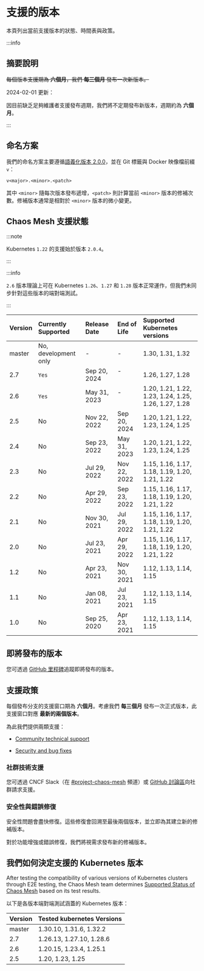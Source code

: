 # 支援的版本

本頁列出當前支援版本的狀態、時間表與政策。

:::info

## 摘要說明

~~每個版本支援期為 **六個月**，我們 **每三個月** 發布一次新版本。~~

2024-02-01 更新：

因目前缺乏足夠維護者支援發布週期，我們將不定期發布新版本，週期約為 **六個月**。

:::

## 命名方案

我們的命名方案主要遵循[語義化版本 2.0.0](https://semver.org/)，並在 Git 標籤與 Docker 映像檔前綴 `v`：

```plain
v<major>.<minor>.<patch>
```

其中 `<minor>` 隨每次版本發布遞增，`<patch>` 則計算當前 `<minor>` 版本的修補次數。修補版本通常是相對於 `<minor>` 版本的微小變更。

## Chaos Mesh 支援狀態

:::note

Kubernetes `1.22` 的支援始於版本 `2.0.4`。

:::

:::info

`2.6` 版本理論上可在 Kubernetes `1.26`、`1.27` 和 `1.28` 版本正常運作，但我們未同步針對這些版本的端對端測試。

:::

| Version | Currently Supported   | Release Date | End of Life  | Supported Kubernetes versions                        |
| :------ | :-------------------- | :----------- | :----------- | :--------------------------------------------------- |
| master  | No, development only  | -            | -            | 1.30, 1.31, 1.32                                     |
| 2.7     | `Yes`                 | Sep 20, 2024 | -            | 1.26, 1.27, 1.28                                     |
| 2.6     | `Yes`                 | May 31, 2023 | -            | 1.20, 1.21, 1.22, 1.23, 1.24, 1.25, 1.26, 1.27, 1.28 |
| 2.5     | No                    | Nov 22, 2022 | Sep 20, 2024 | 1.20, 1.21, 1.22, 1.23, 1.24, 1.25                   |
| 2.4     | No                    | Sep 23, 2022 | May 31, 2023 | 1.20, 1.21, 1.22, 1.23, 1.24, 1.25                   |
| 2.3     | No                    | Jul 29, 2022 | Nov 22, 2022 | 1.15, 1.16, 1.17, 1.18, 1.19, 1.20, 1.21, 1.22       |
| 2.2     | No                    | Apr 29, 2022 | Sep 23, 2022 | 1.15, 1.16, 1.17, 1.18, 1.19, 1.20, 1.21, 1.22       |
| 2.1     | No                    | Nov 30, 2021 | Jul 29, 2022 | 1.15, 1.16, 1.17, 1.18, 1.19, 1.20, 1.21, 1.22       |
| 2.0     | No                    | Jul 23, 2021 | Apr 29, 2022 | 1.15, 1.16, 1.17, 1.18, 1.19, 1.20, 1.21, 1.22       |
| 1.2     | No                    | Apr 23, 2021 | Nov 30, 2021 | 1.12, 1.13, 1.14, 1.15                               |
| 1.1     | No                    | Jan 08, 2021 | Jul 23, 2021 | 1.12, 1.13, 1.14, 1.15                               |
| 1.0     | No                    | Sep 25, 2020 | Apr 23, 2021 | 1.12, 1.13, 1.14, 1.15                               |

## 即將發布的版本

您可透過 [GitHub 里程碑](https://github.com/chaos-mesh/chaos-mesh/milestones)追蹤即將發布的版本。

## 支援政策

每個發布分支的支援窗口期為 **六個月**。考慮我們 **每三個月** 發布一次正式版本，此支援窗口對應 **最新的兩個版本**。

為此我們提供兩類支援：

- [Community technical support](#community-technical-support)

- [Security and bug fixes](#security-and-bug-fixes)

### 社群技術支援

您可透過 CNCF Slack（在 [#project-chaos-mesh](https://cloud-native.slack.com/archives/C0193VAV272) 頻道）或 [GitHub 討論區](https://github.com/chaos-mesh/chaos-mesh/discussions)向社群請求支援。

### 安全性與錯誤修復

安全性問題會盡快修復。這些修復會回溯至最後兩個版本，並立即為其建立新的修補版本。

對於功能增強或錯誤修復，我們將視需求發布新的修補版本。

## 我們如何決定支援的 Kubernetes 版本

After testing the compatibility of various versions of Kubernetes clusters through E2E testing, the Chaos Mesh team determines [Supported Status of Chaos Mesh](#support-status-of-chaos-mesh) based on its test results.

以下是各版本端對端測試涵蓋的 Kubernetes 版本：

| Version | Tested kubernetes Versions |
| :------ | :------------------------- |
| master  | 1.30.10, 1.31.6, 1.32.2    |
| 2.7     | 1.26.13, 1.27.10, 1.28.6   |
| 2.6     | 1.20.15, 1.23.4, 1.25.1    |
| 2.5     | 1.20, 1.23, 1.25           |